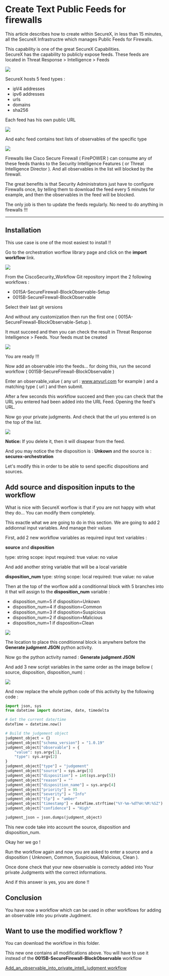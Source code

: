 # Create Text Public Feeds for firewalls

This article describes how to create within SecureX, in less than 15 minutes, all the SecureX Infrastructre which manages Public Feeds for Firewalls.

This capability is one of the great SecureX Capabilities.  
SecureX has the capability to publicly expose feeds. These feeds are located in Threat Response > Intelligence > Feeds


![](./assets/img-1.png)


SecureX hosts 5 feed types :

- ipV4 addresses
- ipv6 addresses
- urls
- domains
- sha256

Each feed has his own public URL

![](./assets/img-2.png)

And eahc feed contains text lists of observables of the specific type

![](./assets/img-3.png)

Firewalls like Cisco Secure Firewall ( FirePOWER ) can consume any of these feeds thanks to the Security Intelligence Features ( or Threat Intelligence Director ). And all observables in the list will blocked by the firewall.

The great benefits is that Security Administrators just have to configure Firewalls once, by telling them to download the feed every 5 minutes for example, and then the observables in the feed will be blocked.

The only job is then to update the feeds regularly. No need to do anything in firewalls !!!


---
## Installation

This use case is one of the most easiest to install !!

Go to the orchestration worflow library page and click on the **import workflow** link.

![](./assets/img-4.png)

From the CiscoSecurity_Workflow Git repository import the 2 following workflows :

- 0015A-SecureFirewall-BlockObservable-Setup
- 0015B-SecureFirewall-BlockObservable


Select their last git versions

And without any customization then run the first one ( 0015A-SecureFirewall-BlockObservable-Setup ).

It must succeed and then you can check the result in Threat Response Intelligence > Feeds. Your feeds must be created

![](./assets/img-1.png)

You are ready !!!

Now add an observable into the feeds... for doing this, run the second workflow ( 0015B-SecureFirewall-BlockObservable )

Enter an observable_value ( any url : www.anyurl.com for example ) and a matching type ( url ) and then submit.

After a few seconds this workflow succeed and then you can check that the URL you entered had been added into the URL Feed. Opening the feed's URL.

Now go your private judgments. And check that the url you entered is on the top of the list. 

![](./assets/img-6.png)

**Notice:** If you delete it, then it will disapear from the feed.

And you may notice the the disposition is : **Unkown** and the source is : **securex-orchestration**

Let's modify this in order to be able to send specific dispositions and sources.

## Add source and disposition inputs to the workflow

What is nice with SecureX worflow is that if you are not happy with what they do... You can modify them completely.

This exactle what we are going to do in this section. We are going to add 2 addionnal input variables. And manage their values

First, add 2 new workflow variables as required input text variables  :

**source** and **disposition**

type: string
scope: input
required: true
value: no value

And add another string variable that will be a local variable

**disposition_num**
type: string
scope: local
required: true
value: no value

Then at the top of the worflow add a conditionnal block with 5 branches into it that will assign to the **disposition_num** variable :

- disposition_num=5 if disposition=Unkown
- disposition_num=4 if disposition=Common
- disposition_num=3 if disposition=Suspicious
- disposition_num=2 if disposition=Malicious
- disposition_num=1 if disposition=Clean

![](./assets/img-7.png)

The location to place this conditionnal block is anywhere before the **Generate judgment JSON** python activity.

Now go the python activity named : **Generate judgment JSON**

And add 3 new script variables in the same order as the image bellow ( source, disposition, disposition_num) :

![](./assets/img-8.png)

And now replace the whole python code of this activity by the following code :

```python
import json, sys
from datetime import datetime, date, timedelta

# Get the current date/time
dateTime = datetime.now()

# Build the judgement object
judgment_object = {}
judgment_object["schema_version"] = "1.0.19"
judgment_object["observable"] = {
	"value": sys.argv[1],
	"type": sys.argv[2]
}
judgment_object["type"] = "judgement"
judgment_object["source"] = sys.argv[3]
judgment_object["disposition"] = int(sys.argv[5])
judgment_object["reason"] = ""
judgment_object["disposition_name"] = sys.argv[4]
judgment_object["priority"] = 95
judgment_object["severity"] = "Info"
judgment_object["tlp"] = "amber"
judgment_object["timestamp"] = dateTime.strftime("%Y-%m-%dT%H:%M:%SZ")
judgment_object["confidence"] = "High"

judgment_json = json.dumps(judgment_object)
```

This new code take into account the source, disposition and disposition_num.

Okay her we go !

Run the workflow again and now you are asked to enter a source and a disposition ( Unknown, Common, Suspicious, Malicious, Clean ).

Once done check that your new observable is correcty added into Your private Judgments with the correct informations.

And if this answer is yes, you are done !!

## Conclusion

You have now a workflow which can be used in other workflows for adding an observable into you private Jugdment.

## Want to use the modified workflow ?

You can download the workflow in this folder. 

This new one contains all modifications above. You will have to use it instead of the **0015B-SecureFirewall-BlockObservable** workflow

[Add_an_observable_into_private_intell_judgment workflow](https://github.com/pcardotatgit/SecureX_Workflows_and_Stuffs/tree/master/500-SecureX_Workflow_examples/Atomics/Add_an_observable_into_private_intell_judgment)